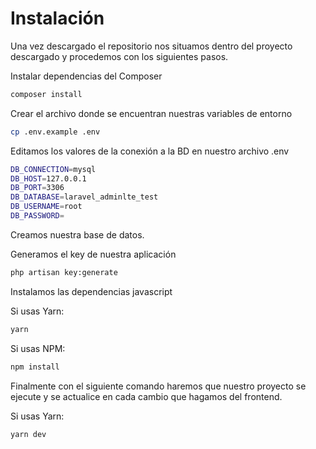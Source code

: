 
# Instalación
Una vez descargado el repositorio nos situamos dentro del proyecto descargado y procedemos con los siguientes pasos.

Instalar dependencias del Composer

```bash
composer install
```
Crear el archivo donde se encuentran nuestras variables de entorno

```bash
cp .env.example .env
```

Editamos los valores de la conexión a la BD en nuestro archivo .env
```bash
DB_CONNECTION=mysql
DB_HOST=127.0.0.1
DB_PORT=3306
DB_DATABASE=laravel_adminlte_test
DB_USERNAME=root
DB_PASSWORD=
```

Creamos nuestra base de datos.

Generamos el key de nuestra aplicación
```bash
php artisan key:generate
````

Instalamos las dependencias javascript

Si usas Yarn:
```bash
yarn 
```

Si usas NPM:
```bash
npm install
```

Finalmente con el siguiente comando haremos que nuestro proyecto se ejecute y se actualice en cada cambio que hagamos del frontend.

Si usas Yarn:
```bash
yarn dev
```
